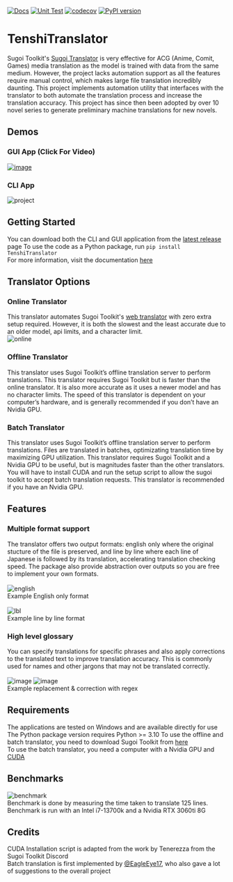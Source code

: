 [![Docs](https://github.com/Ryan4253/TenshiTranslator/actions/workflows/docs.yml/badge.svg)](https://github.com/Ryan4253/TenshiTranslator/actions/workflows/docs.yml)
[![Unit Test](https://github.com/Ryan4253/TenshiTranslator/actions/workflows/test.yml/badge.svg)](https://github.com/Ryan4253/TenshiTranslator/actions/workflows/test.yml)
[![codecov](https://codecov.io/gh/Ryan4253/TenshiTranslator/graph/badge.svg?token=G04BIXZ45E)](https://codecov.io/gh/Ryan4253/TenshiTranslator)
[![PyPI version](https://badge.fury.io/py/TenshiTranslator.svg)](https://badge.fury.io/py/TenshiTranslator)

# TenshiTranslator
Sugoi Toolkit's [Sugoi Translator](https://sugoitoolkit.com/) is very effective for ACG (Anime, Comit, Games) media translation as the model is trained with data from the same medium. However, the project lacks automation support as all the features require manual control, which makes large file translation incredibly daunting. This project implements automation utility that interfaces with the translator to both automate the translation process and increase the translation accuracy. This project has since then been adopted by over 10 novel series to generate preliminary machine translations for new novels.  

## Demos
### GUI App (Click For Video)
[![image](https://github.com/Ryan4253/TenshiTranslator/assets/71594512/674100e7-1b61-4a23-9e72-5284a69a4091)](https://www.youtube.com/watch?v=CoYnrSkI5Q0&ab_channel=RyanLiao)

### CLI App
![project](https://github.com/Ryan4253/TenshiTranslator/assets/71594512/263efe3b-5062-4ec2-961e-943658f54ec7)  


## Getting Started
You can download both the CLI and GUI application from the [latest release](https://github.com/Ryan4253/TenshiTranslator/releases/latest) page
To use the code as a Python package, run ```pip install TenshiTranslator```  
For more information, visit the documentation [here](https://ryan4253.github.io/TenshiTranslator/)

## Translator Options

### Online Translator
This translator automates Sugoi Toolkit's [web translator](sugoitranslator.com) with zero extra setup required. However, it is both the slowest and the least accurate due to an older model, api limits, and a character limit.  
![online](https://github.com/Ryan4253/TenshiTranslator/assets/71594512/ee3a442d-a03e-4e27-9075-d0d9a8c627d7)

### Offline Translator
This translator uses Sugoi Toolkit’s offline translation server to perform translations. This translator requires Sugoi Toolkit but is faster than the online translator. It is also more accurate as it uses a newer model and has no character limits. The speed of this translator is dependent on your computer’s hardware, and is generally recommended if you don’t have an Nvidia GPU.   

### Batch Translator
This translator uses Sugoi Toolkit’s offline translation server to perform translations. Files are translated in batches, optimizating translation time by maximizing GPU utilization. This translator requires Sugoi Toolkit and a Nvidia GPU to be useful, but is magnitudes faster than the other translators. You will have to install CUDA and run the setup script to allow the sugoi toolkit to accept batch translation requests. This translator is recommended if you have an Nvidia GPU.

## Features
### Multiple format support  
The translator offers two output formats: english only where the original stucture of the file is preserved, and line by line where each line of Japanese is followed by its translation, accelerating translation checking speed. The package also provide abstraction over outputs so you are free to implement your own formats.  
<br>
![english](https://github.com/Ryan4253/TenshiTranslator/assets/71594512/818d7173-2d3f-49bf-822c-1494beb50dea)  
Example English only format
<br>  
![lbl](https://github.com/Ryan4253/TenshiTranslator/assets/71594512/1b685a9c-6bfd-4274-b894-8e45070d8486)  
Example line by line format

### High level glossary  
You can specify translations for specific phrases and also apply corrections to the translated text to improve translation accuracy. This is commonly used for names and other jargons that may not be translated correctly.  
<br>
![image](https://github.com/Ryan4253/TenshiTranslator/assets/71594512/2be406f1-ed6a-4eef-979f-24940f342ab3)
![image](https://github.com/Ryan4253/TenshiTranslator/assets/71594512/04264b62-1be2-4506-9889-7bb048533723)  
Example replacement & correction with regex

## Requirements
The applications are tested on Windows and are available directly for use
The Python package version requires Python >= 3.10
To use the offline and batch translator, you need to download Sugoi Toolkit from [here](https://www.patreon.com/mingshiba/about)  
To use the batch translator, you need a computer with a Nvidia GPU and [CUDA](https://developer.nvidia.com/cuda-downloads)

## Benchmarks
![benchmark](https://github.com/Ryan4253/TenshiTranslator/assets/71594512/e12ce131-ec07-4de8-a3bb-46bac0a13f41)  
Benchmark is done by measuring the time taken to translate 125 lines. Benchmark is run with an Intel i7-13700k and a Nvidia RTX 3060ti 8G

## Credits
CUDA Installation script is adapted from the work by Tenerezza from the Sugoi Toolkit Discord  
Batch translation is first implemented by [@EagleEye17](https://github.com/EagleEye17), who also gave a lot of suggestions to the overall project  
